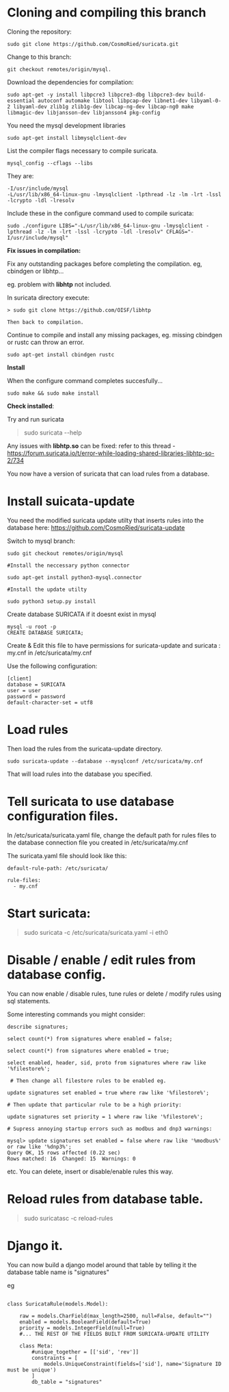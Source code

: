 # Cloning and compiling this branch 

Cloning the repository:

```sudo git clone https://github.com/CosmoRied/suricata.git```

Change to this branch: 

```git checkout remotes/origin/mysql.```

Download the dependencies for compilation: 

```sudo apt-get -y install libpcre3 libpcre3-dbg libpcre3-dev build-essential autoconf automake libtool libpcap-dev libnet1-dev libyaml-0-2 libyaml-dev zlib1g zlib1g-dev libcap-ng-dev libcap-ng0 make libmagic-dev libjansson-dev libjansson4 pkg-config```

You need the mysql development libraries

```sudo apt-get install libmysqlclient-dev```

List the compiler flags necessary to compile suricata.

```mysql_config --cflags --libs```

They are:
```
-I/usr/include/mysql 
-L/usr/lib/x86_64-linux-gnu -lmysqlclient -lpthread -lz -lm -lrt -lssl -lcrypto -ldl -lresolv
```
Include these in the configure command used to compile suricata:

```
sudo ./configure LIBS="-L/usr/lib/x86_64-linux-gnu -lmysqlclient -lpthread -lz -lm -lrt -lssl -lcrypto -ldl -lresolv" CFLAGS="-I/usr/include/mysql"
```

**Fix issues in compilation:**

Fix any outstanding packages before completing the compilation. eg, cbindgen or libhtp...

eg. problem with **libhtp** not included.

In suricata directory execute: 

```
> sudo git clone https://github.com/OISF/libhtp

Then back to compilation.

```
Continue to compile and install any missing packages, eg. missing cbindgen or rustc can throw an error.  

```
sudo apt-get install cbindgen rustc
```

**Install**

When the configure command completes succesfully...

```sudo make && sudo make install```

 **Check installed**:

Try and run suricata 

> sudo suricata --help

Any issues with **libhtp.so** can be fixed: refer to this thread - https://forum.suricata.io/t/error-while-loading-shared-libraries-libhtp-so-2/734 

You now have a version of suricata that can load rules from a database. 

# Install suicata-update 

You need the modified suricata update utilty that inserts rules into the database here: https://github.com/CosmoRied/suricata-update

Switch to mysql branch: 

```
sudo git checkout remotes/origin/mysql

#Install the neccessary python connector

sudo apt-get install python3-mysql.connector

#Install the update utilty

sudo python3 setup.py install

```

Create database SURICATA if it doesnt exist in mysql

```
mysql -u root -p
CREATE DATABASE SURICATA;
```

Create & Edit this file to have permissions for suricata-update and suricata : my.cnf in /etc/suricata/my.cnf

Use the following configuration: 

```
[client]
database = SURICATA
user = user
password = password
default-character-set = utf8
```

# Load rules

Then load the rules from the suricata-update directory.

```sudo suricata-update --database --mysqlconf /etc/suricata/my.cnf```

That will load rules into the database you specified.

# Tell suricata to use database configuration files. 

In /etc/suricata/suricata.yaml file, change the default path for rules files to the database connection file you created in /etc/suricata/my.cnf

The suricata.yaml file should look like this:

```
default-rule-path: /etc/suricata/

rule-files:
  - my.cnf
```

# Start suricata: 

> sudo suricata -c /etc/suricata/suricata.yaml -i eth0

# Disable / enable / edit rules from database config.

You can now enable / disable rules, tune rules or delete / modify rules using sql statements. 

Some interesting commands you might consider:

```
describe signatures;

select count(*) from signatures where enabled = false;

select count(*) from signatures where enabled = true;

select enabled, header, sid, proto from signatures where raw like '%filestore%';

 # Then change all filestore rules to be enabled eg.

update signatures set enabled = true where raw like '%filestore%';

# Then update that particular rule to be a high priority:

update signatures set priority = 1 where raw like '%filestore%'; 

# Supress annoying startup errors such as modbus and dnp3 warnings: 

mysql> update signatures set enabled = false where raw like '%modbus%' or raw like '%dnp3%';
Query OK, 15 rows affected (0.22 sec)
Rows matched: 16  Changed: 15  Warnings: 0

```

etc. You can delete, insert or disable/enable rules this way.

# Reload rules from database table.

> sudo suricatasc -c reload-rules

# Django it. 

You can now build a django model around that table by telling it the database table name is "signatures"

eg

```

class SuricataRule(models.Model):

    raw = models.CharField(max_length=2500, null=False, default="")
    enabled = models.BooleanField(default=True)
    priority = models.IntegerField(null=True)
    #... THE REST OF THE FIELDS BUILT FROM SURICATA-UPDATE UTILITY
    
    class Meta:
        #unique_together = [['sid', 'rev']]
        constraints = [
            models.UniqueConstraint(fields=['sid'], name='Signature ID must be unique')
        ]
        db_table = "signatures"


```





